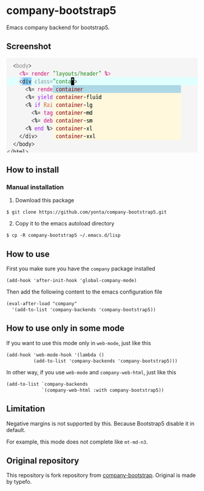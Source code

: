 # company-bootstrap5

Emacs company backend for bootstrap5.

## Screenshot

![Screenshot](https://raw.githubusercontent.com/yonta/company-bootstrap5/master/company-bootstrap5.png)

## How to install

### Manual installation

1. Download this package

```console
$ git clone https://github.com/yonta/company-bootstrap5.git
```

2. Copy it to the emacs autoload directory

```console
$ cp -R company-bootstrap5 ~/.emacs.d/lisp
```

## How to use

First you make sure you have the `company` package installed

```emacs-lisp
(add-hook 'after-init-hook 'global-company-mode)
```

Then add the following content to the emacs configuration file

```emacs-lisp
(eval-after-load "company"
  '(add-to-list 'company-backends 'company-bootstrap5))
```

## How to use only in some mode

If you want to use this mode only in `web-mode`, just like this

```emacs-lisp
(add-hook 'web-mode-hook '(lambda ()
          (add-to-list 'company-backends 'company-bootstrap5)))
```

In other way, if you use `web-mode` and `company-web-html`, just like this

``` emacs-lisp
(add-to-list `company-backends
             `(company-web-html :with company-bootstrap5))
```

## Limitation

Negative margins is not supported by this.
Because Bootstrap5 disable it in default.

For example, this mode does not complete like `mt-md-n3`.

## Original repository

This repository is fork repository from
[company-bootstrap](https://github.com/typefo/company-bootstrap).
Original is made by typefo.
